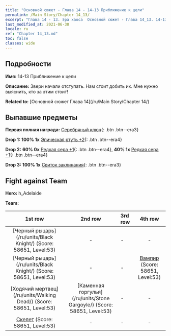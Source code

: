 ```yaml
---
title: "Основной сюжет - Глава 14 - 14-13 Приближение к цели"
permalink: /Main Story/Chapter 14_13/
excerpt: "Глава 14 - 13. Эра хаоса  Основной сюжет - Глава 14_13. 14-13 Приближение к цели"
last_modified_at: 2021-06-30
locale: ru
ref: "Chapter 14_13.md"
toc: false
classes: wide
---
```


## Подробности

 **Имя:** 14-13 Приближение к цели

 **Описание:** Звери начали отступать. Нам стоит добить их. Мне нужно выяснить, кто за этим стоит!

 **Related to:** [Основной сюжет Глава 14](/ru/Main Story/Chapter 14/)

## Выпавшие предметы

 **Первая полная награда:** [Серебряный ключ](/ItemsRU/con_693/){: .btn .btn--era3}

 **Drop 1:** **100% 1x** [Эпическая ртуть +2](/ItemsRU/mat_49/){: .btn .btn--era4}

 **Drop 2:** **60% 0x** [Редкая сера +1](/ItemsRU/mat_43/){: .btn .btn--era4}, **40% 1x** [Редкая сера +1](/ItemsRU/mat_43/){: .btn .btn--era4}

 **Drop 3:** **100% 1x** [Свиток заклинания](/ItemsRU/con_694/){: .btn .btn--era3}


## Fight against Team
 **Hero:** h_Adelaide

 **Team:**


  | 1st row | 2nd row | 3rd row | 4th row |
  |:----:|:----:|:----|:----:|
  | [Черный рыцарь](/ru/units/Black Knight/) (Score: 58651, Level:53)  | - | - | - |
  | [Черный рыцарь](/ru/units/Black Knight/) (Score: 58651, Level:53)  | - | - | [Вампир](/ru/units/Vampire/) (Score: 58651, Level:53)  |
  | [Ходячий мертвец](/ru/units/Walking Dead/) (Score: 58651, Level:53)  | [Каменная горгулья](/ru/units/Stone Gargoyle/) (Score: 58651, Level:53)  | - | - |
  | [Скелет](/ru/units/Skeleton/) (Score: 58651, Level:53)  | - | - | - |


